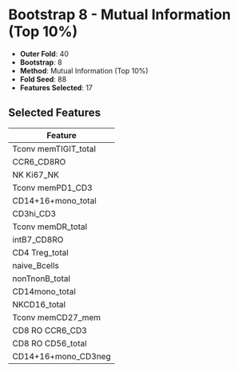 # Bootstrap 8 - Mutual Information (Top 10%)

- **Outer Fold**: 40
- **Bootstrap**: 8
- **Method**: Mutual Information (Top 10%)
- **Fold Seed**: 88
- **Features Selected**: 17

## Selected Features

| Feature |
|---------|
| Tconv memTIGIT_total |
| CCR6_CD8RO |
| NK Ki67_NK |
| Tconv memPD1_CD3 |
| CD14+16+mono_total |
| CD3hi_CD3 |
| Tconv memDR_total |
| intB7_CD8RO |
| CD4 Treg_total |
| naive_Bcells |
| nonTnonB_total |
| CD14mono_total |
| NKCD16_total |
| Tconv memCD27_mem |
| CD8 RO CCR6_CD3 |
| CD8 RO CD56_total |
| CD14+16+mono_CD3neg |
